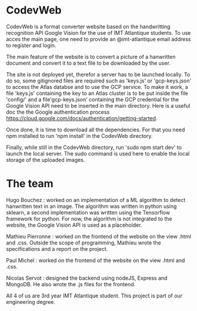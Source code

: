 # CodevWeb

CodevWeb is a format converter website based on the handwritting recognition API Google Vision for the use of IMT Atlantique students. To use acces the main page, one need to provide an @imt-atlantique email address to register and login. 

The main feature of the website is to convert a picture of a hanwritten document and convert it to a text file to be downloaded by the user.

The site is not deployed yet, therefor a server has to be launched locally. To do so, some gitignored files are required such as 'keys.js' or 'gcp-keys.json' to access the Atlas databse and to use the GCP service. To make it work, a file 'keys.js' containing the key to an Atlas cluster is to be put inside the file 'config/' and a file'gcp-keys.json' containing the GCP credential for the Google Vision API need to be inserted in the main directory. Here is a useful doc the the Google authentication process https://cloud.google.com/docs/authentication/getting-started.

Once done, it is time to download all the dependencies. For that you need npm installed to run 'npm install' in the CodevWeb directory.

Finally, while still in the CodevWeb directory, run 'sudo npm start dev' to launch the local server. The sudo command is used here to enable the local storage of the uploaded images.

# The team

Hugo Bouchez : worked on an implementation of a ML algorithm to detect hanwritten text in an image. The algorithm was written in python using sklearn, a second implementation was written using the Tensorflow framework for python. For now, the algorithm is not integrated to the website, the Google Vision API is used as a placeholder.

Mathieu Pierronne : worked on the frontend of the website on the view .html and .css. Outside the scope of programming, Mathieu wrote the specifications and a report on the project.

Paul Michel : worked on the frontend of the website on the view .html and .css.

Nicolas Servot : designed the backend using nodeJS, Express and MongoDB. He also wrote the .js files for the frontend.

All 4 of us are 3rd year IMT Atlantique student. This project is part of our engineering degree. 
